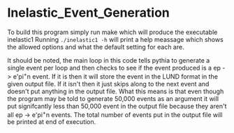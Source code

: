 # Inelastic_Event_Generation

 To build this program simply run make which will produce the executable inelastic1
 Running `./inelastic1 -h` will print a help meassage which shows the allowed options
 and what the default setting for each are. 

 It should be noted, the main loop in this code tells pythia to generate a single event 
 per loop and then checks to see if the event produced is a ep -> e'pi<sup>+</sup>n event. If it is
 then it will store the event in the LUND format in the given output file. If it isn't then
 it just skips along to the next event and doesn't put anything in the output file. What
 this means is that even though the program may be told to generate 50,000 events as an argument
 it will put signifcantly less than 50,000 event in the output file because they aren't all
 ep -> e'pi<sup>+</sup>n events. The total number of events put in the output file will be printed at
 end of execution.

